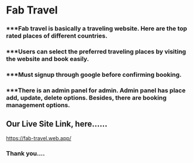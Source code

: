# Fab Travel

### \*\*\*Fab travel is basically a traveling website. Here are the top rated places of different countries.

### \*\*\*Users can select the preferred traveling places by visiting the website and book easily.

### \*\*\*Must signup through google before confirming booking.

### \*\*\*There is an admin panel for admin. Admin panel has place add, update, delete options. Besides, there are booking management options.

## Our Live Site Link, here......

https://fab-travel.web.app/

### Thank you....
